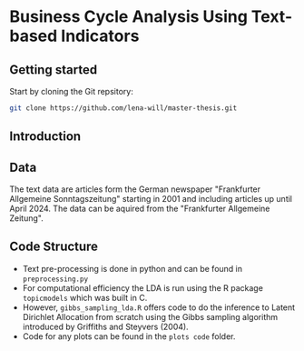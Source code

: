 # Business Cycle Analysis Using Text-based Indicators

## Getting started
Start by cloning the Git repsitory: 
```sh
git clone https://github.com/lena-will/master-thesis.git
```

## Introduction

## Data
The text data are articles form the German newspaper "Frankfurter Allgemeine Sonntagszeitung" starting in 2001 and including articles up until April 2024. The data can be aquired from the "Frankfurter Allgemeine Zeitung".

## Code Structure
+ Text pre-processing is done in python and can be found in ```preprocessing.py```
+ For computational efficiency the LDA is run using the R package ```topicmodels``` which was built in C.
+ However, ```gibbs_sampling_lda.R``` offers code to do the inference to Latent Dirichlet Allocation from scratch using the Gibbs sampling algorithm introduced by Griffiths and Steyvers (2004).
+ Code for any plots can be found in the ```plots code``` folder. 
